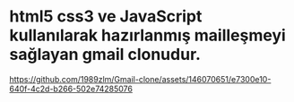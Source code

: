 # html5 css3 ve JavaScript kullanılarak hazırlanmış mailleşmeyi sağlayan gmail clonudur.



https://github.com/1989zlm/Gmail-clone/assets/146070651/e7300e10-640f-4c2d-b266-502e74285076

